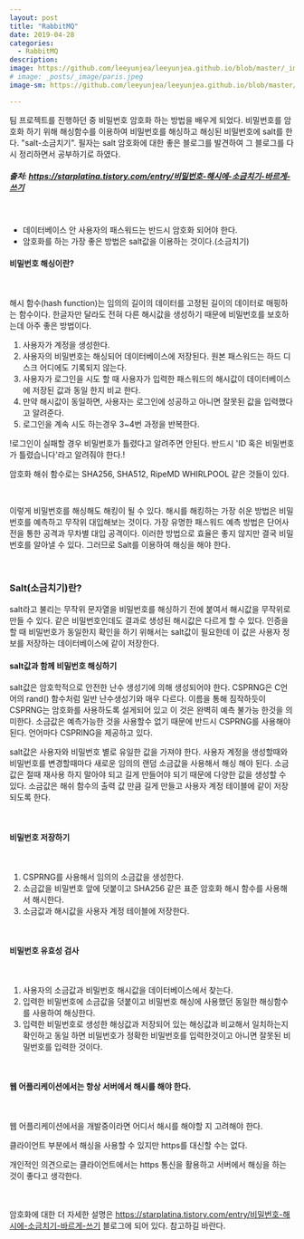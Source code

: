 ```yaml
---
layout: post
title: "RabbitMQ"
date: 2019-04-28
categories:
  - RabbitMQ
description:
image: https://github.com/leeyunjea/leeyunjea.github.io/blob/master/_images/ALLOWTO_PHOTO_20190428065000_STANDARD.jpg?raw=true
# image: _posts/_image/paris.jpeg
image-sm: https://github.com/leeyunjea/leeyunjea.github.io/blob/master/_images/ALLOWTO_PHOTO_20190428065000_STANDARD.jpg?raw=true

---
```

<p>팀 프로젝트를 진행하던 중 비밀번호 암호화 하는 방법을 배우게 되었다. 비밀번호를 암호화 하기 위해 해싱함수를 이용하여 비밀번호를 해싱하고 해싱된 비밀번호에 salt를 한다. "salt-소금치기". 필자는 salt 암호화에 대한 좋은 블로그를 발견하여 그 블로그를 다시 정리하면서 공부하기로 하였다. </p>
<h5>출처: <a href="https://starplatina.tistory.com/entry/%EB%B9%84%EB%B0%80%EB%B2%88%ED%98%B8-%ED%95%B4%EC%8B%9C%EC%97%90-%EC%86%8C%EA%B8%88%EC%B9%98%EA%B8%B0-%EB%B0%94%EB%A5%B4%EA%B2%8C-%EC%93%B0%EA%B8%B0">https://starplatina.tistory.com/entry/비밀번호-해시에-소금치기-바르게-쓰기</a></h5><br>

<ul>
  <li>데이터베이스 안 사용자의 패스워드는 반드시 암호화 되어야 한다.</li>
  <li>암호화를 하는 가장 좋은 방법은 salt값을 이용하는 것이다.(소금치기)</li>
</ul>

<h4>비밀번호 해싱이란?</h4><br>
<p>해시 함수(hash function)는 임의의 길이의 데이터를 고정된 길이의 데이터로 매핑하는 함수이다. 한글자만 달라도 전혀 다른 해시값을 생성하기 때문에 비밀번호를 보호하는데 아주 좋은 방법이다.</p>

<ol>
  <li> 사용자가 계정을 생성한다.</li>
  <li>사용자의 비밀번호는 해싱되어 데이터베이스에 저장된다. 원본 패스워드는 하드 디스크 어디에도 기록되지 않는다.</li>
  <li>사용자가 로그인을 시도 할 때 사용자가 입력한 패스워드의 해시값이 데이터베이스에 저장된 값과 동일 한지 비교 한다.</li>
  <li>만약 해시값이 동일하면, 사용자는 로그인에 성공하고 아니면 잘못된 값을 입력했다고 알려준다.</li>
  <li>로그인을 계속 시도 하는경우 3~4번 과정을 반복한다.</li>
</ol>

<p>!로그인이 실패할 경우 비밀번호가 틀렸다고 알려주면 안된다. 반드시 'ID 혹은 비밀번호가 틀렸습니다'라고 알려줘야 한다.!</p>

<p>암호화 해쉬 함수로는 SHA256, SHA512, RipeMD WHIRLPOOL 같은 것들이 있다.</p>
<br>
<p>이렇게 비밀번호를 해싱해도 해킹이 될 수 있다. 해시를 해킹하는 가장 쉬운 방법은 비밀번호를 예측하고 무작위 대입해보는 것이다. 가장 유명한 패스워드 예측 방법은 단어사전을 통한 공격과 무차별 대입 공격이다. 이러한 방법으로 효율은 좋지 않지만 결국 비밀번호를 알아낼 수 있다. 그러므로 Salt를 이용하여 해싱을 해야 한다.</p>
<br>
<h3>Salt(소금치기)란?</h3>
salt라고 불리는 무작위 문자열을 비밀번호를 해싱하기 전에 붙여서 해시값을 무작위로 만들 수 있다. 같은 비밀번호인데도 결과로 생성된 해시값은 다르게 할 수 있다. 인증을 할 때 비밀번호가 동일한지 확인을 하기 위해서는 salt값이 필요한데 이 값은 사용자 정보를 저장하는 데이터베이스에 같이 저장한다.

<br>
<h4>salt값과 함께 비밀번호 해싱하기</h4>
<p>salt값은 암호학적으로 안전한 난수 생성기에 의해 생성되어야 한다. CSPRNG은 C언어의 rand() 함수처럼  일반 난수생성기와 매우 다르다. 이름을 통해 짐작하듯이 CSPRNG는 암호화를 사용하도록 설게되어 있고 이 것은 완벽히 예측 불가능 한것을 의미한다. 소금값은 예측가능한 것을 사용할수 없기 때문에 반드시 CSPRNG를 사용해야 된다. 언어마다 CSPRING을 제공하고 있다.</p>
<p>salt값은 사용자와 비밀번호 별로 유일한 값을 가져야 한다. 사용자 계정을 생성할때와 비밀번호를 변경할때마다 새로운 임의의 랜덤 소금값을 사용해서 해싱 해야 된다. 소금값은 절때 재사용 하지 말아야 되고 길게 만들어야 되기 때문에 다양한 값을 생성할 수 있다. 소금값은 해쉬 함수의 출력 값 만큼 길게 만들고 사용자 계정 테이블에 같이 저장되도록 한다.</p><br>

<h4>비밀번호 저장하기</h4><br>

<ol>
  <li> CSPRNG를 사용해서 임의의 소금값을 생성한다.</li>
  <li>소금값을 비밀번호 앞에 덧붙이고 SHA256 같은 표준 암호화 해시 함수를 사용해서 해시한다.</li>
  <li>소금값과 해시값을 사용자 계정 테이블에 저장한다.</li>
</ol><br>

<h4>비밀번호 유효성 검사</h4><br>

<ol>
  <li> 사용자의 소금값과 비밀번호 해시값을 데이터베이스에서 찾는다.</li>
  <li>입력한 비밀번호에 소금값을 덧붙이고 비밀번호 해싱에 사용했던 동일한 해싱함수를 사용하여 해싱한다.</li>
  <li>입력한 비밀번호로 생성한 해싱값과 저장되어 있는 해싱값과 비교해서 일치하는지 확인하고 동일 하면 비밀번호가 정확한 비밀번호를 입력한것이고 아니면 잘못된 비밀번호를 입력한 것이다.</li>
</ol>
<br>

<h4>웹 어플리케이션에서는 항상 서버에서 해시를 해야 한다.</h4><br>
<p>웹 어플리케이션에서을 개발중이라면 어디서 해시를 해야할 지 고려해야 한다.</p>
<p>클라이언트 부분에서 해싱을 사용할 수 있지만 https를 대신할 수는 없다.</p>
<p>개인적인 의견으로는 클라이언트에서는 https 통신을 활용하고 서버에서 해싱을 하는 것이 좋다고 생각한다.</p>

<br><br>
암호화에 대한 더 자세한 설명은 <a href="https://starplatina.tistory.com/entry/%EB%B9%84%EB%B0%80%EB%B2%88%ED%98%B8-%ED%95%B4%EC%8B%9C%EC%97%90-%EC%86%8C%EA%B8%88%EC%B9%98%EA%B8%B0-%EB%B0%94%EB%A5%B4%EA%B2%8C-%EC%93%B0%EA%B8%B0">https://starplatina.tistory.com/entry/비밀번호-해시에-소금치기-바르게-쓰기</a> 블로그에 되어 있다. 참고하길 바란다.


<!-- <figure>
  <img src="https://picsum.photos/2000/1200?image=1003" alt="Placeholder"/>
</figure> -->

<!-- <figure>
  <img src="https://picsum.photos/2000/1200?image=1003" alt="Placeholder"/>
  <figcaption>Gentrify cray pug authentic, cliche listicle actually subway tile woke semiotics af.</figcaption>
</figure> -->

